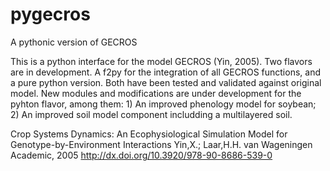 # pygecros
  A pythonic version of GECROS
  
  This is a python interface for the model GECROS (Yin, 2005). Two flavors are in development. A f2py for the integration of all GECROS functions, and a pure python version. Both have been tested and validated against original model. New modules and modifications are under development for the pyhton flavor, among them: 1) An improved phenology model for soybean; 2) An improved soil model component includding a multilayered soil.
  
  
Crop Systems Dynamics: An Ecophysiological Simulation Model for Genotype-by-Environment Interactions
Yin,X.; Laar,H.H. van
Wageningen Academic, 2005 http://dx.doi.org/10.3920/978-90-8686-539-0
